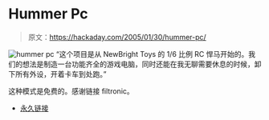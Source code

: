 # Hummer Pc

> 原文：<https://hackaday.com/2005/01/30/hummer-pc/>

![hummer pc](img/fee8add36fbb880441bef9551d2d0b65.png)
“这个项目是从 NewBright Toys 的 1/6 比例 RC 悍马开始的。我们的想法是制造一台功能齐全的游戏电脑，同时还能在我无聊需要休息的时候，卸下所有外设，开着卡车到处跑。”

这种模式是免费的。感谢链接 filtronic。

*   [永久链接](http://www.bit-tech.net/article/139/1)